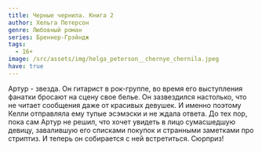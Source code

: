 ```yaml
---
title: Черные чернила. Книга 2
author: Хельга Петерсон
genre: Любовный роман
series: Бреннер-Грэйндж
tags:
  - 16+
image: /src/assets/img/helga_peterson__chernye_chernila.jpeg
have: true
---
```

Артур - звезда. Он гитарист в рок-группе, во время его выступления фанатки бросают на сцену свое белье. Он зазвездился настолько, что не читает сообщения даже от красивых девушек. И именно поэтому Келли отправляла ему тупые эсэмэски и не ждала ответа. До тех пор, пока сам Артур не решил, что хочет увидеть в лицо сумасшедшую девицу, завалившую его списками покупок и странными заметками про стриптиз. И теперь он собирается с ней встретиться. Сюрприз!
